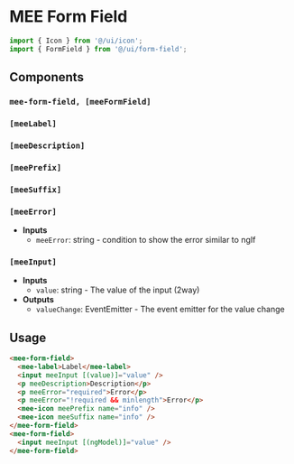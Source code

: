 # MEE Form Field

```typescript
import { Icon } from '@/ui/icon';
import { FormField } from '@/ui/form-field';
```

## Components

### `mee-form-field, [meeFormField]`

### `[meeLabel]`

### `[meeDescription]`

### `[meePrefix]`

### `[meeSuffix]`

### `[meeError]`

- **Inputs**
  - `meeError`: string - condition to show the error similar to ngIf

### `[meeInput]`

- **Inputs**
  - `value`: string - The value of the input (2way)
- **Outputs**
  - `valueChange`: EventEmitter<string> - The event emitter for the value change

## Usage

```html
<mee-form-field>
  <mee-label>Label</mee-label>
  <input meeInput [(value)]="value" />
  <p meeDescription>Description</p>
  <p meeError="required">Error</p>
  <p meeError="!required && minlength">Error</p>
  <mee-icon meePrefix name="info" />
  <mee-icon meeSuffix name="info" />
</mee-form-field>
<mee-form-field>
  <input meeInput [(ngModel)]="value" />
</mee-form-field>
```
